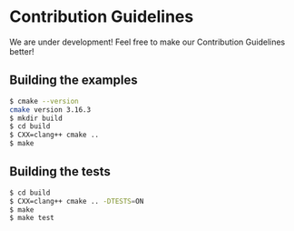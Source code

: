 # Contribution Guidelines

We are under development! Feel free to make our Contribution Guidelines better!

## Building the examples
```bash
$ cmake --version 
cmake version 3.16.3
$ mkdir build
$ cd build
$ CXX=clang++ cmake ..
$ make
```

## Building the tests
```bash
$ cd build
$ CXX=clang++ cmake .. -DTESTS=ON
$ make
$ make test
```